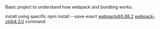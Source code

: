 Basic project to understand how webpack and bundling works.

install using specific npm install --save-exact webpack@5.88.2 webpack-cli@4.3.0 command
